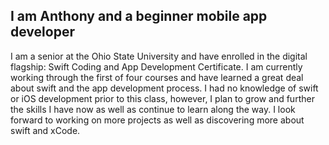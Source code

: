 ## I am Anthony and a beginner mobile app developer

I am a senior at the Ohio State University and have enrolled in the digital flagship: Swift Coding and App Development Certificate. I am currently working through the first of four courses and have learned a great deal about swift and the app development process. I had no knowledge of swift or iOS development prior to this class, however, I plan to grow and further the skills I have now as well as continue to learn along the way. I look forward to working on more projects as well as discovering more about swift and xCode. 
